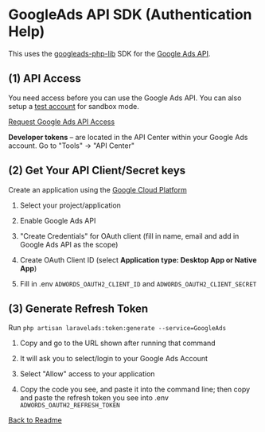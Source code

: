 # GoogleAds API SDK (Authentication Help)

This uses the [googleads-php-lib](https://github.com/googleads/googleads-php-lib) SDK for the [Google Ads API](https://developers.google.com/adwords/api/docs/guides/start).

## (1) API Access

You need access before you can use the Google Ads API. You can also setup a [test account](https://developers.google.com/google-ads/api/docs/first-call/overview#test_account) for sandbox mode.

[Request Google Ads API Access](https://services.google.com/fb/forms/newtoken/)

**Developer tokens** – are located in the API Center within your Google Ads account. Go to "Tools" -> "API Center"

## (2) Get Your API Client/Secret keys

Create an application using the [Google Cloud Platform](https://console.cloud.google.com)

1) Select your project/application

2) Enable Google Ads API

3) "Create Credentials" for OAuth client (fill in name, email and add in Google Ads API as the scope)

4) Create OAuth Client ID (select **Application type: Desktop App or Native App**)

5) Fill in .env `ADWORDS_OAUTH2_CLIENT_ID` and `ADWORDS_OAUTH2_CLIENT_SECRET`

## (3) Generate Refresh Token

Run `php artisan laravelads:token:generate --service=GoogleAds`

1) Copy and go to the URL shown after running that command

2) It will ask you to select/login to your Google Ads Account

3) Select "Allow" access to your application

4) Copy the code you see, and paste it into the command line; then copy and paste the refresh token you see into .env `ADWORDS_OAUTH2_REFRESH_TOKEN`

[Back to Readme](README.md)
